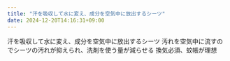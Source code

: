 ```yaml
---
title: "汗を吸収して水に変え、成分を空気中に放出するシーツ"
date: 2024-12-20T14:16:31+09:00
---
```

汗を吸収して水に変え、成分を空気中に放出するシーツ
汚れを空気中に流すのでシーツの汚れが抑えられ、洗剤を使う量が減らせる
換気必須、蚊帳が理想
